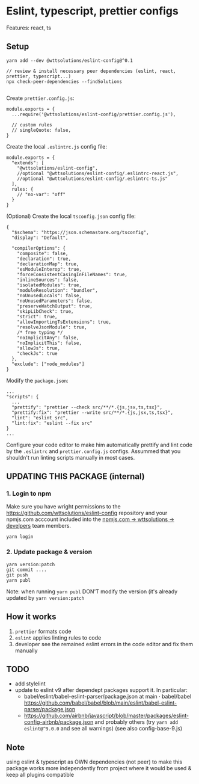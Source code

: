 # Eslint, typescript, prettier configs

Features: react, ts

## Setup

```
yarn add --dev @wttsolutions/eslint-config@^0.1

// review & install necessary peer dependencies (eslint, react, prettier, typescript...)
npx check-peer-dependencies --findSolutions


```

Create `prettier.config.js`:
```
module.exports = {
  ...require('@wttsolutions/eslint-config/prettier.config.js'),

  // custom rules
  // singleQuote: false,
}

```

Create the local `.eslintrc.js` config file:

```
module.exports = {
  "extends": [
    "@wttsolutions/eslint-config",
    //optional "@wttsolutions/eslint-config/.eslintrc-react.js",
    //optional "@wttsolutions/eslint-config/.eslintrc-ts.js"
  ],
  rules: {
    // "no-var": "off"
  }
}
```

(Optional) Create the local `tsconfig.json` config file:
```
{
  "$schema": "https://json.schemastore.org/tsconfig",
  "display": "Default",

  "compilerOptions": {
    "composite": false,
    "declaration": true,
    "declarationMap": true,
    "esModuleInterop": true,
    "forceConsistentCasingInFileNames": true,
    "inlineSources": false,
    "isolatedModules": true,
    "moduleResolution": "bundler",
    "noUnusedLocals": false,
    "noUnusedParameters": false,
    "preserveWatchOutput": true,
    "skipLibCheck": true,
    "strict": true,
    "allowImportingTsExtensions": true,
    "resolveJsonModule": true,
    /* free typing */
    "noImplicitAny": false,
    "noImplicitThis": false,
    "allowJs": true,
    "checkJs": true
  },
  "exclude": ["node_modules"]
}
```


Modify the `package.json`:

```
...
"scripts": {
  ...
  "prettify": "prettier --check src/**/*.{js,jsx,ts,tsx}",
  "prettify:fix": "prettier --write src/**/*.{js,jsx,ts,tsx}",
  "lint": "eslint src",
  "lint:fix": "eslint --fix src"
}
...
```


Configure your code editor to make him automatically prettify and lint code by the `.eslintrc` and `prettier.config.js` configs.  Assummed that you shouldn't run linting scripts manually in most cases.

## UPDATING THIS PACKAGE (internal)

### 1. Login to npm
Make sure you have wright permissions to the https://github.com/wttsolutions/eslint-config repository and your npmjs.com acccount included into the [npmjs.com -> wttsolutions -> develpers](https://www.npmjs.com/settings/wttsolutions/teams/team/developers/users) team members.

```
yarn login
```

### 2. Update package & version

```
yarn version:patch
git commit ....
git push
yarn publ
```
Note: when running `yarn publ` DON'T modify the version (it's already updated by `yarn version:patch`




## How it works

1. `prettier` formats code
2. `eslint` applies linting rules to code
3. developer see the remained eslint errors in the code editor and fix them manually

## TODO
 - add stylelint
 - update to eslint v9 after dependept packages support it. In particular:
    - babel/eslint/babel-eslint-parser/package.json at main · babel/babel https://github.com/babel/babel/blob/main/eslint/babel-eslint-parser/package.json
    - https://github.com/airbnb/javascript/blob/master/packages/eslint-config-airbnb/package.json
    and probably others (try ```yarn add eslint@^9.0.0``` and see all warnings)
   (see also config-base-9.js)


## Note
using eslint & typescript as OWN dependencies (not peer) to make this package works more independently from project where it would be used & keep all plugins compatible

